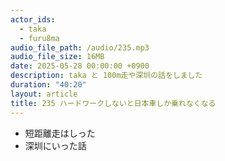 ```yaml
---
actor_ids:
  - taka
  - furu8ma
audio_file_path: /audio/235.mp3
audio_file_size: 16MB
date: 2025-05-28 00:00:00 +0900
description: taka と 100m走や深圳の話をしました
duration: "40:20"
layout: article
title: 235 ハードワークしないと日本車しか乗れなくなる
---
```


- 短距離走はしった
- 深圳にいった話
